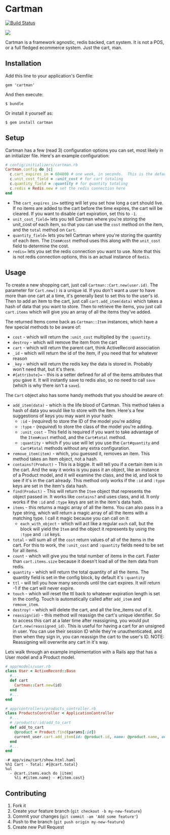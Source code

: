 # Cartman
[![Build Status](https://secure.travis-ci.org/UpTrendingLLC/cartman.png)](http://travis-ci.org/UpTrendingLLC/cartman)

![](http://blog.brightcove.com/sites/all/uploads/eric_theodore_cartman_southpark.jpg)

Cartman is a framework agnostic, redis backed, cart system.  It is not a POS, or a full fledged ecommerce system.  Just the cart, man.

## Installation

Add this line to your application's Gemfile:

    gem 'cartman'

And then execute:

    $ bundle

Or install it yourself as:

    $ gem install cartman

## Setup

Cartman has a few (read 3) configuration options you can set, most likely in an initializer file.  Here's an example configuration:

```ruby
# config/initializers/cartman.rb
Cartman.config do |c|
  c.cart_expires_in = 604800 # one week, in seconds.  This is the default
  c.unit_cost_field = :unit_cost # for cart totaling
  c.quantity_field = :quantity # for quantity totaling
  c.redis = Redis.new # set the redis connection here
end
```

- The `cart_expires_in=` setting will let you set how long a cart should live.  If no items are added to the cart before the time expires, the cart will be cleared.  If you want to disable cart expiration, set this to `-1`.
- `unit_cost_field=` lets you tell Cartman where you're storing the unit_cost of each item, so that you can use the `cost` method on the item, and the `total` method on `Cart`.
- `quantity_field=` lets you tell Cartman where you're storing the quantity of each item.  The `Item#cost` method uses this along with the `unit_cost` field to determine the cost.
- `redis=` lets you set the redis connection you want to use.  Note that this is not redis connection options, this is an actual instance of `Redis`.

## Usage

To create a new shopping cart, just call `Cartman::Cart.new(user.id)`.  The parameter for `Cart.new()` is a unique id.  If you don't want a user to have more than one cart at a time, it's generally best to set this to the user's id.  Then to add an item to the cart, just call `cart.add_item(data)` which takes a hash of data that you want to store.  Then to retrieve the items, you just call `cart.items` which will give you an array of all the items they've added.

The returned Items come back as `Cartman::Item` instances, which have a few special methods to be aware of:

- `cost` - which will return the `:unit_cost` multiplied by the `:quantity`.
- `destroy` - which will remove the item from the cart
- `cart` - which will return the parent cart, think ActiveRecord association
- `_id` - which will return the id of the item, if you need that for whatever reason
- `_key` - which will return the redis key the data is stored in.  Probably won't need that, but it's there.
- `#{attribute}=` - this is a setter defined for all of the items attributes that you gave it.  It will instantly save to redis also, so no need to call `save` (which is why there isn't a `save`).

The `Cart` object also has some handy methods that you should be aware of:

- `add_item(data)` - which is the life blood of Cartman.  This method takes a hash of data you would like to store with the item.  Here's a few suggestions of keys you may want in your hash:
  - `:id` - (*required*) to store the ID of the model you're adding
  - `:type` - (*required*) to store the class of the model you're adding.
  - `:unit_cost` - This field is required if you want to take advantage of the `Item#cost` method, and the `Cart#total` method.
  - `:quantity` - which if you use will let you use the `Cart#quantity` and `Cart#total` methods without any extra configuration.
- `remove_item(item)` - which, you guessed it, removes an item.  This method takes an Item object, not a hash.
- `contains?(Product)` - This is a biggie.  It will tell you if a certain item is in the cart.  And the way it works is you pass it an object, like an instance of a Product model, and it will examine the class, and the id, and look to see if it's in the cart already.  This method only works if the `:id` and `:type` keys are set in the item's data hash.
- `find(Product)` - This will return the `Item` object that represents the object passed in.  It works like `contains?` and uses class, and id.  It only works if the `:id` and `:type` keys are set in the item's data hash.
- `items` - this returns a magic array of all the items.  You can also pass in a type string, which will return a magic array of all the items with a matching type.  I call it magic because you can call on it:
  - `each_with_object` - which will act like a regular `each` call, but the block will yield the `Item` and the object it represents by using the `:type` and `:id` keys.
- `total` - will sum all of the `cost` return values of all of the items in the cart.  For this to work, the `:unit_cost` and `:quantity` fields need to be set for all items.
- `count` - which will give you the total number of items in the cart.  Faster than `cart.items.size` because it doesn't load all of the item data from redis.
- `quantity` - which will return the total quantity of all the items.  The quantity field is set in the config block, by default it's `:quantity`
- `ttl` - will tell you how many seconds until the cart expires.  It will return -1 if the cart will never expire.
- `touch` - which will reset the ttl back to whatever expiration length is set in the config.  Touch is automatically called after `add_item` and `remove_item`.
- `destroy!` - which will delete the cart, and all the line_items out of it.
- `reassign(id)` - this method will reassign the cart's unique identifier.  So to access this cart at a later time after reassigning, you would put `Cart.new(reassigned_id)`.  This is useful for having a cart for an unsigned in user.  You can use their session ID while they're unauthenticated, and then when they sign in, you can reassign the cart to the user's ID.  NOTE: Reassigning will overwrite any cart in it's way.

Lets walk through an example implementation with a Rails app that has a User model and a Product model.

```ruby
# app/models/user.rb
class User < ActiveRecord::Base
  #...
  def cart
    Cartman::Cart.new(id)
  end
  #...
end
```

```ruby
# app/controllers/products_controller.rb
class ProductsController < ApplicationController
  #...
  # /products/:id/add_to_cart
  def add_to_cart
    @product = Product.find(params[:id])
    current_user.cart.add_item(id: @product.id, name: @product.name, unit_cost: @product.cost, cost: @product.cost * params[:quantity], quantity: params[:quantity])
  end
  #...
end
```

```haml
-# app/view/cart/show.html.haml
%h1 Cart - Total: #{@cart.total}
%ul
  - @cart.items.each do |item|
    %li #{item.name} - #{item.cost}
```

## Contributing

1. Fork it
2. Create your feature branch (`git checkout -b my-new-feature`)
3. Commit your changes (`git commit -am 'Add some feature'`)
4. Push to the branch (`git push origin my-new-feature`)
5. Create new Pull Request
